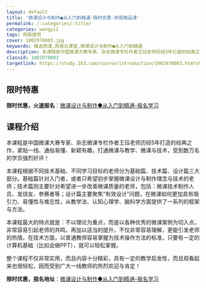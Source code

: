 ```yaml
---
layout: default
title: '微课设计与制作●从入门到精通-限时优惠-网易精品课'
permalink: /:categories/:title/
categories: wangyi2
tags: 网易提供
cover: 1002978003.jpg
keywords: 精选网课,网易云课堂,微课设计与制作●从入门到精通
description: 本课程是中国微课大赛专家、杂志微课专栏作者王珏老师历经5年打造的经典之作，紧贴一线、通俗易懂、新颖有趣，打通微课与教学、
classid: 1002978003
targetlink: https://study.163.com/course/introduction/1002978003.htm?share=1&shareId=1025206652&utm_campaign=share&utm_medium=iphoneShare&utm_source=&utm_u=1025206652
---
```


## 限时特惠

**限时优惠，火速报名**：[微课设计与制作●从入门到精通-报名学习](https://study.163.com/course/introduction/1002978003.htm?share=1&shareId=1025206652&utm_campaign=share&utm_medium=iphoneShare&utm_source=&utm_u=1025206652)

## 课程介绍

本课程是中国微课大赛专家、杂志微课专栏作者王珏老师历经5年打造的经典之作，紧贴一线、通俗易懂、新颖有趣，打通微课与教学、微课与技术，受到数万名的学员强烈好评！

本课程根据不同技术基础、不同学习目标的老师分为基础篇、技术篇、设计篇三大部分。基础篇针对入门者，或者只希望初步掌握微课设计与制作理念与技术的老师；技术篇则主要针对希望进一步改善微课质量的老师，包括：微课技术制作人员、发烧友、参赛者等；设计篇主要聚焦“有效设计”问题，在微课如何更加具有吸引力、易懂性与难忘性，从教学法、认知心理学、脑科学方面提供了一系列的框架与方法。

本课程最大的特点就是：不以理论为重点，而是以各种优秀的微课案例为切入点，非常容易引起老师的共鸣，再加以适当的提升，不仅非常容易理解，更能引发老师的热情。在技术方面，以普通教师容易掌握为技术操作方法的标准，只要有一定的计算机基础（比如会做PPT），就可以轻松掌握。

整个课程不仅非常实用，而且内容十分精彩，具有一定的教学启发性，而且观看起来也很轻松，因而受到广大一线教师的热烈欢迎与肯定！

**限时优惠，报名地址**：[微课设计与制作●从入门到精通-报名学习](https://study.163.com/course/introduction/1002978003.htm?share=1&shareId=1025206652&utm_campaign=share&utm_medium=iphoneShare&utm_source=&utm_u=1025206652)

